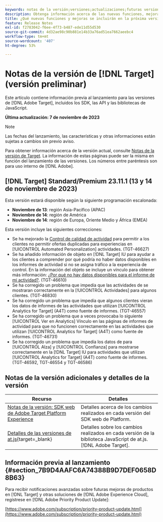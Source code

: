 ```yaml
---
keywords: notas de la versión;versiones;actualizaciones;futuras versiones;mejoras;nuevas funciones;correcciones;actualizaciones;versión preliminar
description: Obtenga información acerca de las nuevas funciones, mejoras y correcciones que incluirá la próxima versión de [!DNL Adobe Target], incluidos los SDK, las API y las bibliotecas de JavaScript.
title: ¿Qué nuevas funciones y mejoras se incluirán en la próxima versión de  [!DNL Target] ?
feature: Release Notes
exl-id: f2783042-f6ee-4f73-b487-ede11d55d530
source-git-commit: 4d32ae98c90b881e14b33a76ad51ea7662aeebc4
workflow-type: tm+mt
source-wordcount: '407'
ht-degree: 53%

---
```


# Notas de la versión de [!DNL Target] (versión preliminar)

Este artículo contiene información previa al lanzamiento para las versiones de [!DNL Adobe Target], incluidos los SDK, las API y las bibliotecas de JavaScript.

**Última actualización: 7 de noviembre de 2023**

>[!NOTE]
>
>Las fechas del lanzamiento, las características y otras informaciones están sujetas a cambios sin previo aviso.
>
>Para obtener información acerca de la versión actual, consulte [Notas de la versión de Target](release-notes.md). La información de estas páginas puede ser la misma en función del lanzamiento de las versiones. Los números entre paréntesis son para uso interno de [!DNL Adobe].

## [!DNL Target] Standard/Premium 23.11.1 (13 y 14 de noviembre de 2023)

Esta versión estará disponible según la siguiente programación escalonada:

* **Noviembre de 13**: región Asia-Pacífico (APAC)
* **Noviembre de 14**: región de América
* **Noviembre de 14**: región de Europa, Oriente Medio y África (EMEA)

Esta versión incluye las siguientes correcciones:

* Se ha mejorado la [Control de calidad de actividad](/help/main/c-activities/c-activity-qa/activity-qa.md) para permitir a los clientes no permitir ofertas duplicadas para experiencias en [!UICONTROL Automated Personalization] actividades. (TGT-46627)
* Se ha añadido información de objeto en [!DNL Target] IU para ayudar a los clientes a comprender por qué podría no haber datos disponibles en los informes de actividad si no se asigna tráfico a la experiencia de control. En la información del objeto se incluye un vínculo para obtener más información: [¿Por qué no hay datos disponibles para el informe de mi actividad?](/help/main/c-reports/reporting-frequently-asked-questions.md#section_E4722F6445884130951DF79981C8289B). (TGT-46610)
* Se ha corregido un problema que impedía que las actividades de se mostraran correctamente en la [!UICONTROL Actividades] para algunos clientes. (TGT-46830)
* Se ha corregido un problema que impedía que algunos clientes vieran los datos de informes de las actividades que utilizan [!UICONTROL Analytics for Target] (A4T) como fuente de informes. (TGT-46557)
* Se ha corregido un problema que a veces provocaba lo siguiente [!UICONTROL Ver en Analytics] Vínculo en las páginas de informes de actividad para que no funcionen correctamente en las actividades que utilizan [!UICONTROL Analytics for Target] (A4T) como fuente de informes. (TGT-46731)
* Se ha corregido un problema que impedía los datos de para [!UICONTROL Alza] y [!UICONTROL Confianza] para mostrarse correctamente en la [!DNL Target] IU para actividades que utilizan [!UICONTROL Analytics for Target] (A4T) como fuente de informes. (TGT-46592, TGT-46554 y TGT-46586)

## Notas de la versión adicionales y detalles de la versión

| Recurso | Detalles |
|--- |--- |
| [Notas de la versión: SDK web de Adobe Target Platform Experience](https://experienceleague.adobe.com/docs/experience-platform/edge/release-notes.html?lang=es) | Detalles acerca de los cambios realizados en cada versión del SDK web de Platform. |
| [Detalles de las versiones de at.js](https://experienceleague.corp.adobe.com/docs/target-dev/developer/client-side/at-js-implementation/target-atjs-versions.html?lang=es){target=_blank} | Detalles sobre los cambios realizados en cada versión de la biblioteca JavaScript de at.js. [!DNL Adobe Target]. |

## Información previa al lanzamiento {#section_7B9D4AAFC6A74388B9D7DEF0658D8B63}

Para recibir notificaciones avanzadas sobre futuras mejoras de productos en [!DNL Target] y otras soluciones de [!DNL Adobe Experience Cloud], regístrese en [!DNL Adobe Priority Product Update]:

[https://www.adobe.com/subscription/priority-product-update.html](https://www.adobe.com/subscription/priority-product-update.html)
